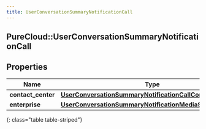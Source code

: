 ```yaml
---
title: UserConversationSummaryNotificationCall
---
```

## PureCloud::UserConversationSummaryNotificationCall

## Properties

|Name | Type | Description | Notes|
|------------ | ------------- | ------------- | -------------|
| **contact_center** | [**UserConversationSummaryNotificationCallContactCenter**](UserConversationSummaryNotificationCallContactCenter.html) |  | [optional] |
| **enterprise** | [**UserConversationSummaryNotificationMediaSummaryDetail**](UserConversationSummaryNotificationMediaSummaryDetail.html) |  | [optional] |
{: class="table table-striped"}



